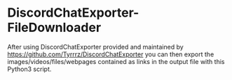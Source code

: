 # DiscordChatExporter-FileDownloader
After using DiscordChatExporter provided and maintained by https://github.com/Tyrrrz/DiscordChatExporter you can then export the images/videos/files/webpages contained as links in the output file with this Python3 script.
